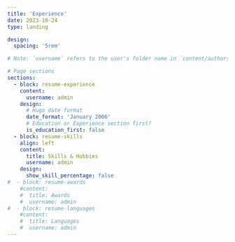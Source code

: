 ```yaml
---
title: 'Experience'
date: 2023-10-24
type: landing

design:
  spacing: '5rem'

# Note: `username` refers to the user's folder name in `content/authors/`

# Page sections
sections:
  - block: resume-experience
    content:
      username: admin
    design:
      # Hugo date format
      date_format: 'January 2006'
      # Education or Experience section first?
      is_education_first: false
  - block: resume-skills
    align: left
    content:
      title: Skills & Hobbies
      username: admin
    design:
      show_skill_percentage: false
#  - block: resume-awards
    #content:
    #  title: Awards
    #  username: admin
#  - block: resume-languages
    #content:
    #  title: Languages
    #  username: admin
---
```

